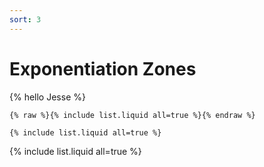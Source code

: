 ```yaml
---
sort: 3
---
```


# Exponentiation Zones

{% hello Jesse %}

```
{% raw %}{% include list.liquid all=true %}{% endraw %}

{% include list.liquid all=true %}
```

{% include list.liquid all=true %}
